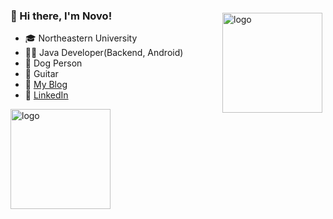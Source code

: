 ### 

<!--
**NovoZZZ/NovoZZZ** is a ✨ _special_ ✨ repository because its `README.md` (this file) appears on your GitHub profile.

Here are some ideas to get you started:

- 🔭 I’m currently working on ...
- 🌱 I’m currently learning ...
- 👯 I’m looking to collaborate on ...
- 🤔 I’m looking for help with ...
- 💬 Ask me about ...
- 📫 How to reach me: ...
- 😄 Pronouns: ...
- ⚡ Fun fact: ...
-->

<img src="https://github-readme-stats.vercel.app/api?username=novozzz&show_icons=true" alt="logo" height="160" align="right" style="margin: 5px; margin-bottom: 20px;" />

### 👋 Hi there, I'm Novo!

-  🎓 Northeastern University
-  👨‍💻 Java Developer(Backend, Android)
-  🐶 Dog Person
-  🎵 Guitar
-  📓 [My Blog](https://novozzz.xyz)
-  🔗 [LinkedIn](https://www.linkedin.com/in/yuxiao-zou/)

<img src="https://github-profile-trophy.vercel.app/?username=novozzz&theme=flat&column=7" alt="logo" height="160" align="center" style="margin: auto; margin-bottom: 20px;" />
